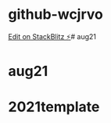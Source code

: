 # github-wcjrvo

[Edit on StackBlitz ⚡️](https://stackblitz.com/edit/nextjs-chakraui)# aug21
# aug21
# 2021template
